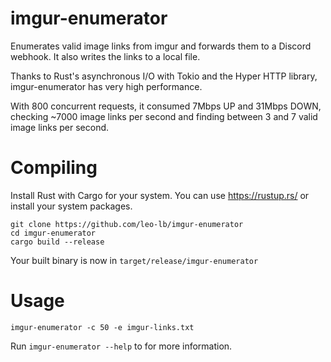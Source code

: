 # imgur-enumerator

Enumerates valid image links from imgur and forwards them to a Discord webhook.
It also writes the links to a local file.

Thanks to Rust's asynchronous I/O with Tokio and the Hyper HTTP library,
imgur-enumerator has very high performance.

With 800 concurrent requests, it consumed 7Mbps UP and 31Mbps DOWN,
checking ~7000 image links per second and finding between 3 and 7 valid image links per second.

# Compiling

Install Rust with Cargo for your system.
You can use https://rustup.rs/ or install your system packages.

```
git clone https://github.com/leo-lb/imgur-enumerator
cd imgur-enumerator
cargo build --release
```

Your built binary is now in `target/release/imgur-enumerator`

# Usage

`imgur-enumerator -c 50 -e imgur-links.txt`

Run `imgur-enumerator --help` to for more information.